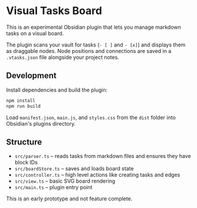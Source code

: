 # Visual Tasks Board

This is an experimental Obsidian plugin that lets you manage markdown tasks on a visual board.

The plugin scans your vault for tasks (`- [ ]` and `- [x]`) and displays them as draggable nodes. Node positions and connections are saved in a `.vtasks.json` file alongside your project notes.

## Development

Install dependencies and build the plugin:

```bash
npm install
npm run build
```

Load `manifest.json`, `main.js`, and `styles.css` from the `dist` folder into Obsidian's plugins directory.

## Structure

- `src/parser.ts` – reads tasks from markdown files and ensures they have block IDs
- `src/boardStore.ts` – saves and loads board state
- `src/controller.ts` – high level actions like creating tasks and edges
- `src/view.ts` – basic SVG board rendering
- `src/main.ts` – plugin entry point

This is an early prototype and not feature complete.
